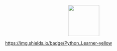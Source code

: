 <div id="header" align="center">
  <img src="https://media.giphy.com/media/ZDTbix65Me1YDNLDF3/giphy.gif" width="100"/>
</div>

https://img.shields.io/badge/Python_Learner-yellow
